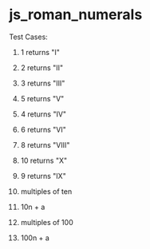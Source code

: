 # js_roman_numerals

Test Cases:

1. 1 returns "I"
2. 2 returns "II"
3. 3 returns "III"
4. 5 returns "V"
5. 4 returns "IV"

6. 6 returns "VI"
7. 8 returns "VIII"

8. 10 returns "X"
9. 9 returns "IX"

10. multiples of ten

11. 10n + a

12. multiples of 100

13. 100n + a
